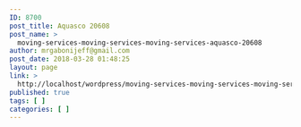 ```yaml
---
ID: 8700
post_title: Aquasco 20608
post_name: >
  moving-services-moving-services-moving-services-aquasco-20608
author: mrgabonijeff@gmail.com
post_date: 2018-03-28 01:48:25
layout: page
link: >
  http://localhost/wordpress/moving-services-moving-services-moving-services-aquasco-20608/
published: true
tags: [ ]
categories: [ ]
---
```

